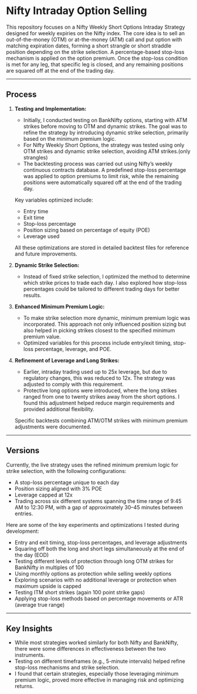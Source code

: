 # Nifty Intraday Option Selling


This repository focuses on a Nifty Weekly Short Options Intraday Strategy designed for weekly expiries on the Nifty index. The core idea is to sell an out-of-the-money (OTM) or at-the-money (ATM) call and put option with matching expiration dates, forming a short strangle or short straddle position depending on the strike selection. A percentage-based stop-loss mechanism is applied on the option premium. Once the stop-loss condition is met for any leg, that specific leg is closed, and any remaining positions are squared off at the end of the trading day.

---

## **Process**

1. **Testing and Implementation:**
   - Initially, I conducted testing on BankNifty options, starting with ATM strikes before moving to OTM and dynamic strikes. The goal was to refine the strategy by introducing dynamic strike selection, primarily based on the minimum premium logic.
   - For Nifty Weekly Short Options, the strategy was tested using only OTM strikes and dynamic strike selection, avoiding ATM strikes.(only strangles) 
   - The backtesting process was carried out using Nifty’s weekly continuous contracts database. A predefined stop-loss percentage was applied to option premiums to limit risk, while the remaining positions were automatically squared off at the end of the trading day.

   Key variables optimized include:
   - Entry time  
   - Exit time  
   - Stop-loss percentage  
   - Position sizing based on percentage of equity (POE)  
   - Leverage used  

   All these optimizations are stored in detailed backtest files for reference and future improvements.

2. **Dynamic Strike Selection:**
   - Instead of fixed strike selection, I optimized the method to determine which strike prices to trade each day. I also explored how stop-loss percentages could be tailored to different trading days for better results.

3. **Enhanced Minimum Premium Logic:**
   - To make strike selection more dynamic, minimum premium logic was incorporated. This approach not only influenced position sizing but also helped in picking strikes closest to the specified minimum premium value.  
   - Optimized variables for this process include entry/exit timing, stop-loss percentage, leverage, and POE.

4. **Refinement of Leverage and Long Strikes:**
   - Earlier, intraday trading used up to 25x leverage, but due to regulatory changes, this was reduced to 12x. The strategy was adjusted to comply with this requirement.  
   - Protective long options were introduced, where the long strikes ranged from one to twenty strikes away from the short options. I found this adjustment helped reduce margin requirements and provided additional flexibility.  

   Specific backtests combining ATM/OTM strikes with minimum premium adjustments were documented.

---

## **Versions**

Currently, the live strategy uses the refined minimum premium logic for strike selection, with the following configurations:
- A stop-loss percentage unique to each day
- Position sizing aligned with 3% POE
- Leverage capped at 12x  
- Trading across six different systems spanning the time range of 9:45 AM to 12:30 PM, with a gap of approximately 30–45 minutes between entries.

Here are some of the key experiments and optimizations I tested during development:
- Entry and exit timing, stop-loss percentages, and leverage adjustments
- Squaring off both the long and short legs simultaneously at the end of the day (EOD)
- Testing different levels of protection through long OTM strikes for BankNifty in multiples of 100
- Using monthly options as protection while selling weekly options
- Exploring scenarios with no additional leverage or protection when maximum upside is capped
- Testing ITM short strikes (again 100 point strike gaps)  
- Applying stop-loss methods based on percentage movements or ATR (average true range)

---

## **Key Insights**

- While most strategies worked similarly for both Nifty and BankNifty, there were some differences in effectiveness between the two instruments.
- Testing on different timeframes (e.g., 5-minute intervals) helped refine stop-loss mechanisms and strike selection.
- I found that certain strategies, especially those leveraging minimum premium logic, proved more effective in managing risk and optimizing returns.




